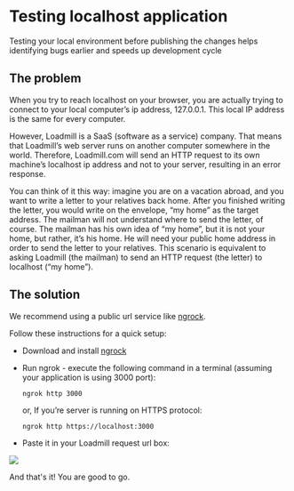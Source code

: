 # Testing localhost application

Testing your local environment before publishing the changes helps identifying bugs earlier and speeds up development cycle

## The problem

When you try to reach localhost on your browser,  you are actually trying to connect to your local computer’s ip address, 127.0.0.1. This local IP address is the same for every computer. 

However, Loadmill is a SaaS \(software as a service\) company. That means that Loadmill’s web server runs on another computer somewhere in the world. Therefore, Loadmill.com will send an HTTP request to its own machine’s localhost ip address and not to your server, resulting in an error response. 

You can think of it this way: imagine you are on a vacation abroad, and you want to write a letter to your relatives back home. After you finished writing the letter, you would write on the envelope, “my home” as the target address. The mailman will not understand where to send the letter, of course. The mailman has his own idea of “my home”, but it is not your home, but rather, it’s his home. He will need your public home address in order to send the letter to your relatives. This scenario is equivalent to asking Loadmill \(the mailman\) to send an HTTP request \(the letter\) to localhost \(“my home”\).  


## The solution

We recommend using a public url service like [ngrock](https://ngrok.com/).

 Follow these instructions for a quick setup:

* Download and install [ngrock](https://ngrok.com/download)
* Run ngrok - execute the following command in a terminal \(assuming your application is using 3000 port\): 

  ```text
  ngrok http 3000
  ```

  or, If you’re server is running on HTTPS protocol:

  ```text
  ngrok http https://localhost:3000
  ```

* Paste it in your Loadmill request url box:

![](https://lh6.googleusercontent.com/bZUmsu1EkgBNreOXqgz-cqDJMExB8e53IXCSQVB7cqCDgySDQ-clL_2MeDBLtWAVqAVpHwrT-ntrhZ-ntsKAwBWpgr_Wx67ooIPCsGLVrNOaolBa9kR4eQyw2wqmbo4izmoC4o9-)

And that's it! You are good to go.

